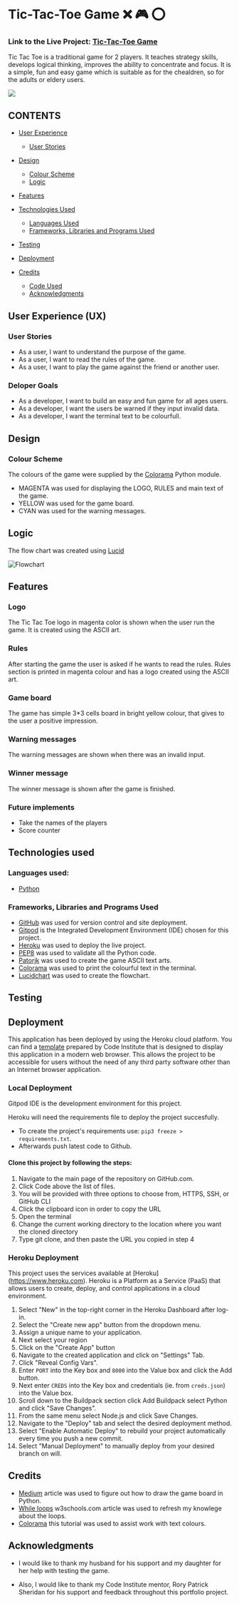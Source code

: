 # Tic-Tac-Toe Game  ❌ 🎮 ⭕️ 

### Link to the Live Project: [Tic-Tac-Toe Game](https://tic-tac-toe-pp3-game.herokuapp.com/)

Tic Tac Toe is a traditional game for 2 players. It teaches strategy skills, develops logical thinking, improves the ability to concentrate and focus. It is a simple, fun and easy game which is suitable as for the chealdren, so for the adults or eldery users. 

![](docs/images/mockup.png)

## CONTENTS

* [User Experience](#user-experience-ux)
  * [User Stories](#user-stories)

* [Design](#design)
  * [Colour Scheme](#colour-scheme)
  * [Logic](#logic)

* [Features](#features)

* [Technologies Used](#technologies-used)
  * [Languages Used](#languages-used)
  * [Frameworks, Libraries and Programs Used](#frameworks-libraries-and-programs-used)

* [Testing](#testing)

* [Deployment](#deployment)

* [Credits](#credits)
  * [Code Used](#code-used)
  * [Acknowledgments](#acknowledgments)
  

## User Experience (UX)

### User Stories 
- As a user, I want to understand the purpose of the game.
- As a user, I want to read the rules of the game.
- As a user, I want to play the game against the friend or another user.

### Deloper Goals
- As a developer, I want to build an easy and fun game for all ages users.
- As a developer, I want the users be warned if they input invalid data.
- As a developer, I want the terminal text to be colourfull.


## Design

### Colour Scheme

The colours of the game were supplied by the [Colorama](https://pypi.org/project/colorama/) Python module. 
 - MAGENTA was used for displaying the LOGO, RULES and main text of the game. 
 - YELLOW was used for the game board.
 - CYAN was used for the warning messages. 
 
## Logic

The flow chart was created using [Lucid](https://lucid.co)

![Flowchart](docs/images/flowchart.png)


## Features

### Logo

The Tic Tac Toe logo in magenta color is shown when the user run the game. It is created using the ASCII art.

### Rules

After starting the game the user is asked if he wants to read the rules. Rules section is printed in magenta colour and has a logo created using the ASCII art.

### Game board

The game has simple 3*3 cells board in bright yellow colour, that gives to the user a positive impression. 

### Warning messages

The warning messages are shown when there was an invalid input.

### Winner message

The winner message is shown after the game is finished.

### Future implements

- Take the names of the players
- Score counter


## Technologies used

### Languages used: 

- [Python](https://www.python.org)
 
### Frameworks, Libraries and Programs Used

- [GitHub](https://github.com/) was used for version control and site deployment.
- [Gitpod](https://gitpod.io/) is the Integrated Development Environment (IDE) chosen for this project.
- [Heroku](https://id.heroku.com) was used to deploy the live project.
- [PEP8](http://pep8online.com/) was used to validate all the Python code.
- [Patorjk](https://patorjk.com) was used to create the game ASCII text arts.
- [Colorama](https://pypi.org/project/colorama/) was used to print the colourful text in the terminal.
- [Lucidchart](https://lucid.app/) was used to create the flowchart.

 
## Testing

 
## Deployment

This application has been deployed by using the Heroku cloud platform.
You can find a [template](https://github.com/Code-Institute-Org/python-essentials-template) prepared by Code Institute that is designed to display this application in a modern web browser. This allows the project to be accessible for users without the need of any third party software other than an Internet browser application.

### Local Deployment

Gitpod IDE is the development environment for this project.

Heroku will need the requirements file to deploy the project succesfully.

- To create the project's requirements use: `pip3 freeze > requirements.txt`.
- Afterwards push latest code to Github.

#### Clone this project by following the steps:

1. Navigate to the main page of the repository on GitHub.com.
2. Click Code above the list of files.
3. You will be provided with three options to choose from, HTTPS, SSH, or GitHub CLI
4. Click the clipboard icon in order to copy the URL
5. Open the terminal
6. Change the current working directory to the location where you want the cloned directory
7. Type git clone, and then paste the URL you copied in step 4

### Heroku Deployment

This project uses the services available at [Heroku] (https://www.heroku.com). Heroku is a Platform as a Service (PaaS) that allows users to create, deploy, and control applications in a cloud environment.

1. Select "New" in the top-right corner in the Heroku Dashboard after log-in.
2. Select the "Create new app" button from the dropdown menu.
3. Assign a unique name to your application.
4. Next select your region
5. Click on the "Create App" button
6. Navigate to the created application and click on "Settings" Tab.
7. Click "Reveal Config Vars".
8. Enter `PORT` into the Key box and `8000` into the Value box and click the Add button.
9. Next enter `CREDS` into the Key box and credentials (ie. from `creds.json`) into the Value box.
10. Scroll down to the Buildpack section click Add Buildpack select Python and click "Save Changes".
11. From the same menu select Node.js and click Save Changes.
12. Navigate to the "Deploy" tab and select the desired deployment method.
13. Select "Enable Automatic Deploy" to rebuild your project automatically every time you push a new commit.
14. Select "Manual Deployment" to manually deploy from your desired branch on will.


## Credits

- [Medium](https://medium.com/byte-tales/the-classic-tic-tac-toe-game-in-python-3-1427c68b8874) article was used to figure out how to draw the game board in Python. 
- [While loops](https://www.w3schools.com/python/python_while_loops.asp) w3schools.com article was used to refresh my knowlege about the loops.
- [Colorama](https://github.com/hameditalha/PythonStringStyle/blob/master/text.py) this tutorial was used to assist work with text colours.


## Acknowledgments

- I would like to thank my husband for his support and my daughter for her help with testing the game.

- Also, I would like to thank my Code Institute mentor, Rory Patrick Sheridan for his support and feedback throughout this portfolio project.


  
